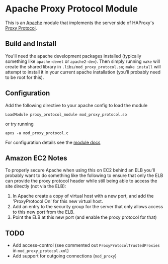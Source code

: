 # Apache Proxy Protocol Module

This is an [Apache](http://httpd.apache.org/) module that implements the
server side of HAProxy's
[Proxy Protocol](http://blog.haproxy.com/haproxy/proxy-protocol/).

## Build and Install

You'll need the apache development packages installed (typically something
like `apache-devel` or `apache2-dev`). Then simply running `make` will
create the shared library in `.libs/mod_proxy_protocol.so`; `make install`
will attempt to install it in your current apache installation (you'll
probably need to be root for this).

## Configuration

Add the following directive to your apache config to load the module

    LoadModule proxy_protocol_module mod_proxy_protocol.so

or try running

    apxs -a mod_proxy_protocol.c

For configuration details see the
[module docs](mod_proxy_protocol.html)

## Amazon EC2 Notes

To properly secure Apache when using this on EC2 behind an ELB you'll probably
want to do something like the following to ensure that only the ELB can
provide the proxy protocol header while still being able to access the site
directly (not via the ELB):

1. In Apache create a copy of virtual host with a new port, and add the
   'ProxyProtocol On' for this new virtual host.
2. Add an entry to the security group for the server that only allows access
   to this new port from the ELB.
3. Point the ELB at this new port (and enable the proxy protocol for that)

## TODO

* Add access-control (see commented out `ProxyProtocolTrustedProxies` in
  `mod_proxy_protocol.xml`)
* Add support for outgoing connections (`mod_proxy`)

